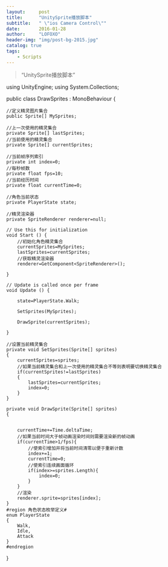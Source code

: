 ```yaml
---
layout:     post
title:      "UnitySprite播放脚本"
subtitle:   " \"ios Camera Control\""
date:       2016-01-28
author:     "LOFOXO"
header-img: "img/post-bg-2015.jpg"
catalog: true
tags:
    - Scripts
---
```


> “UnitySprite播放脚本”

using UnityEngine;
using System.Collections;

public class DrawSprites : MonoBehaviour {

	//定义精灵图片集合
	public Sprite[] MySprites;

	//上一次使用的精灵集合
	private Sprite[] lastSprites;
	//当前使用的精灵集合
	private Sprite[] currentSprites;

	//当前帧序列索引
	private int index=0;
	//每秒帧数
	private float fps=10;
	//当前经历时间
	private float currentTime=0;

	//角色当前状态
	private PlayerState state;

	//精灵渲染器
	private SpriteRenderer renderer=null;

	// Use this for initialization
	void Start () {
		//初始化角色精灵集合
		currentSprites=MySprites;
		lastSprites=currentSprites;
		//获取精灵渲染器
		renderer=GetComponent<SpriteRenderer>();

	}

	// Update is called once per frame
	void Update () {

		state=PlayerState.Walk;

		SetSprites(MySprites);

		DrawSprite(currentSprites);

	}

	//设置当前精灵集合
	private void SetSprites(Sprite[] sprites)
	{
		currentSprites=sprites;
		//如果当前精灵集合和上一次使用的精灵集合不等则表明要切换精灵集合
		if(currentSprites!=lastSprites)
		{
			lastSprites=currentSprites;
			index=0;
		}
	}

	private void DrawSprite(Sprite[] sprites)
	{


		currentTime+=Time.deltaTime;
		//如果当前时间大于帧动画渲染时间则需要渲染新的帧动画
		if(currentTime>1/fps){
			//使索引增加并将当前时间清零以便于重新计数
			index+=1;
			currentTime=0;
			//使索引连续画面循环
			if(index>=sprites.Length){
				index=0;
			}
		}
		//渲染
		renderer.sprite=sprites[index];
	}
	#region 角色状态枚举定义#
	enum PlayerState
	{
		Walk,
		Idle,
		Attack
	}
	#endregion
}
```
